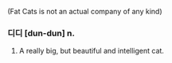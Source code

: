 (Fat Cats is not an actual company of any kind)

### 디디 [dun-dun] n.
1. A really big, but beautiful and intelligent cat.
